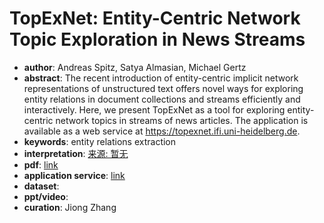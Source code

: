 # TopExNet: Entity-Centric Network Topic Exploration in News Streams
* **author**: Andreas Spitz, Satya Almasian, Michael Gertz
* **abstract**: The recent introduction of entity-centric implicit network representations of unstructured text offers novel ways for exploring entity relations in document collections and streams efficiently and interactively. Here, we present TopExNet as a tool for exploring entity-centric network topics in streams of news articles. The application is available as a web service at https://topexnet.ifi.uni-heidelberg.de.
* **keywords**: entity relations extraction
* **interpretation**: [来源: 暂无]()
* **pdf**: [link](https://dl.acm.org/doi/pdf/10.1145/3289600.3290619?download=true)
* **application service**: [link](https://topexnet.ifi.uni-heidelberg.de)
* **dataset**: 
* **ppt/video**:
* **curation**: Jiong Zhang 